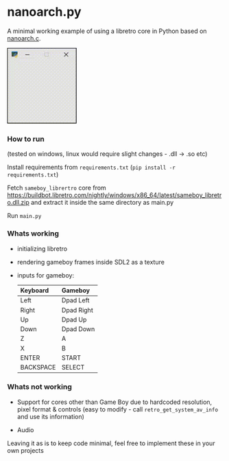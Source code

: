 # nanoarch.py

A minimal working example of using a libretro core in Python based on <a href="https://github.com/heuripedes/nanoarch/blob/master/nanoarch.c">nanoarch.c</a>.

<img src="./result.gif" />

### How to run

(tested on windows, linux would require slight changes - .dll -> .so etc)

Install requirements from `requirements.txt` (`pip install -r requirements.txt`)

Fetch `sameboy_librertro` core from https://buildbot.libretro.com/nightly/windows/x86_64/latest/sameboy_libretro.dll.zip and extract it inside the same directory as main.py

Run `main.py`

### Whats working

- initializing libretro
- rendering gameboy frames inside SDL2 as a texture
- inputs for gameboy:

  | Keyboard | Gameboy |
  |----------|---------|
  | Left | Dpad Left |
  | Right | Dpad Right |
  | Up | Dpad Up |
  | Down | Dpad Down |
  | Z | A |
  | X | B |
  | ENTER | START |
  | BACKSPACE | SELECT |

### Whats not working

- Support for cores other than Game Boy due to hardcoded resolution, pixel format & controls (easy to modify - call `retro_get_system_av_info` and use its information)

- Audio

Leaving it as is to keep code minimal, feel free to implement these in your own projects
